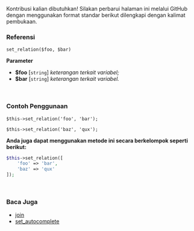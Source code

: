 Kontribusi kalian dibutuhkan!
Silakan perbarui halaman ini melalui GitHub dengan menggunakan format standar berikut dilengkapi dengan kalimat pembukaan.

### Referensi
`set_relation($foo, $bar)`

**Parameter**
* **$foo** [`string`] *keterangan terkait variabel;*
* **$bar** [`string`] *keterangan terkait variabel.*

&nbsp;

### Contoh Penggunaan
`$this->set_relation('foo', 'bar');`

`$this->set_relation('baz', 'qux');`

**Anda juga dapat menggunakan metode ini secara berkelompok seperti berikut:**
```php
$this->set_relation([
    'foo' => 'bar',
    'baz' => 'qux'
]);
```

&nbsp;

### Baca Juga
* [join](./join)
* [set_autocomplete](./set_autocomplete)

